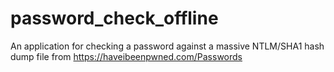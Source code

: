 # password_check_offline
An application for checking a password against a massive NTLM/SHA1 hash dump file from https://haveibeenpwned.com/Passwords
